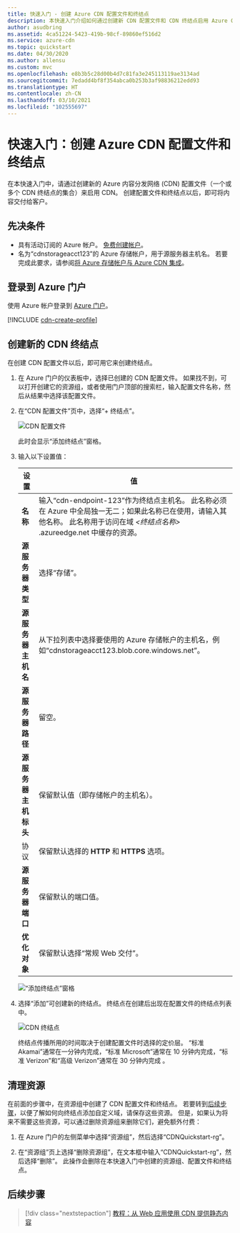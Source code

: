 ```yaml
---
title: 快速入门 - 创建 Azure CDN 配置文件和终结点
description: 本快速入门介绍如何通过创建新 CDN 配置文件和 CDN 终结点启用 Azure CDN。
author: asudbring
ms.assetid: 4ca51224-5423-419b-98cf-89860ef516d2
ms.service: azure-cdn
ms.topic: quickstart
ms.date: 04/30/2020
ms.author: allensu
ms.custom: mvc
ms.openlocfilehash: e8b3b5c28d00b4d7c81fa3e245113119ae3134ad
ms.sourcegitcommit: 7edadd4bf8f354abca0b253b3af98836212edd93
ms.translationtype: HT
ms.contentlocale: zh-CN
ms.lasthandoff: 03/10/2021
ms.locfileid: "102555697"
---
```

# <a name="quickstart-create-an-azure-cdn-profile-and-endpoint"></a>快速入门：创建 Azure CDN 配置文件和终结点

在本快速入门中，请通过创建新的 Azure 内容分发网络 (CDN) 配置文件（一个或多个 CDN 终结点的集合）来启用 CDN。 创建配置文件和终结点以后，即可将内容交付给客户。

## <a name="prerequisites"></a>先决条件

- 具有活动订阅的 Azure 帐户。 [免费创建帐户](https://azure.microsoft.com/free/?ref=microsoft.com&utm_source=microsoft.com&utm_medium=docs&utm_campaign=visualstudio)。
- 名为“cdnstorageacct123”的 Azure 存储帐户，用于源服务器主机名。 若要完成此要求，请参阅[将 Azure 存储帐户与 Azure CDN 集成](cdn-create-a-storage-account-with-cdn.md)。

## <a name="sign-in-to-the-azure-portal"></a>登录到 Azure 门户

使用 Azure 帐户登录到 [Azure 门户](https://portal.azure.com)。

[!INCLUDE [cdn-create-profile](../../includes/cdn-create-profile.md)]

## <a name="create-a-new-cdn-endpoint"></a>创建新的 CDN 终结点

在创建 CDN 配置文件以后，即可用它来创建终结点。

1. 在 Azure 门户的仪表板中，选择已创建的 CDN 配置文件。 如果找不到，可以打开创建它的资源组，或者使用门户顶部的搜索栏，输入配置文件名称，然后从结果中选择该配置文件。
   
1. 在“CDN 配置文件”页中，选择“+ 终结点”。
   
    ![CDN 配置文件](./media/cdn-create-new-endpoint/cdn-select-endpoint.png)
   
    此时会显示“添加终结点”窗格。

3. 输入以下设置值：

    | 设置 | 值 |
    | ------- | ----- |
    | **名称** | 输入“cdn-endpoint-123”作为终结点主机名。 此名称必须在 Azure 中全局独一无二；如果此名称已在使用，请输入其他名称。 此名称用于访问在域 _&lt;终结点名称&gt;_ .azureedge.net 中缓存的资源。|
    | **源服务器类型** | 选择“存储”。 | 
    | **源服务器主机名** | 从下拉列表中选择要使用的 Azure 存储帐户的主机名，例如“cdnstorageacct123.blob.core.windows.net”。 |
    | **源服务器路径** | 留空。 |
    | **源服务器主机标头** | 保留默认值（即存储帐户的主机名）。 |  
    | 协议 | 保留默认选择的 **HTTP** 和 **HTTPS** 选项。 |
    | **源服务器端口** | 保留默认的端口值。 | 
    | **优化对象** | 保留默认选择“常规 Web 交付”。 |

    ![“添加终结点”窗格](./media/cdn-create-new-endpoint/cdn-add-endpoint.png)

3. 选择“添加”可创建新的终结点。 终结点在创建后出现在配置文件的终结点列表中。
    
   ![CDN 终结点](./media/cdn-create-new-endpoint/cdn-endpoint-success.png)
    
   终结点传播所用的时间取决于创建配置文件时选择的定价层。 “标准 Akamai”通常在一分钟内完成，“标准 Microsoft”通常在 10 分钟内完成，“标准 Verizon”和“高级 Verizon”通常在 30 分钟内完成   。

## <a name="clean-up-resources"></a>清理资源

在前面的步骤中，在资源组中创建了 CDN 配置文件和终结点。 若要转到[后续步骤](#next-steps)，以便了解如何向终结点添加自定义域，请保存这些资源。 但是，如果认为将来不需要这些资源，可以通过删除资源组来删除它们，避免额外付费：

1. 在 Azure 门户的左侧菜单中选择“资源组”，然后选择“CDNQuickstart-rg”。

2. 在“资源组”页上选择“删除资源组”，在文本框中输入“CDNQuickstart-rg”，然后选择“删除”。  此操作会删除在本快速入门中创建的资源组、配置文件和终结点。

## <a name="next-steps"></a>后续步骤

> [!div class="nextstepaction"]
> [教程：从 Web 应用使用 CDN 提供静态内容](cdn-add-to-web-app.md)

